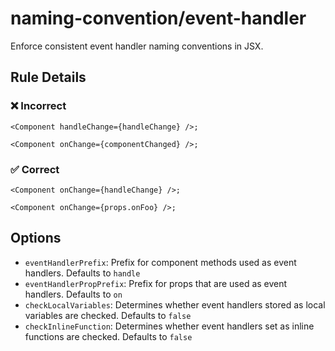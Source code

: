 # naming-convention/event-handler

<!-- end auto-generated rule header -->

Enforce consistent event handler naming conventions in JSX.

## Rule Details

### ❌ Incorrect

```tsx
<Component handleChange={handleChange} />;
```

```tsx
<Component onChange={componentChanged} />;
```

### ✅ Correct

```tsx
<Component onChange={handleChange} />;
```

```tsx
<Component onChange={props.onFoo} />;
```

## Options

- `eventHandlerPrefix`: Prefix for component methods used as event handlers. Defaults to `handle`
- `eventHandlerPropPrefix`: Prefix for props that are used as event handlers. Defaults to `on`
- `checkLocalVariables`: Determines whether event handlers stored as local variables are checked. Defaults to `false`
- `checkInlineFunction`: Determines whether event handlers set as inline functions are checked. Defaults to `false`
